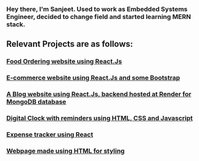 ### Hey there, I'm Sanjeet. Used to work as Embedded Systems Engineer, decided to change field and started learning MERN stack. 


## Relevant Projects are as follows:


### [Food Ordering website using React.Js](https://food0000.netlify.app/)


### [E-commerce website using React.Js and some Bootstrap](https://steady-jelly-24109c.netlify.app/)


### [A Blog website using React.Js, backend hosted at Render for MongoDB database](https://jocular-lebkuchen-0b0fb5.netlify.app/)


### [Digital Clock with reminders using HTML, CSS and Javascript](https://sanjeet0000.github.io/digital_clock/)


### [Expense tracker using React](https://expenses-tracker00.netlify.app/)


### [Webpage made using HTML for styling](https://sanjeet0000.github.io/Backtracking-Project-by-Sanjeet/)

